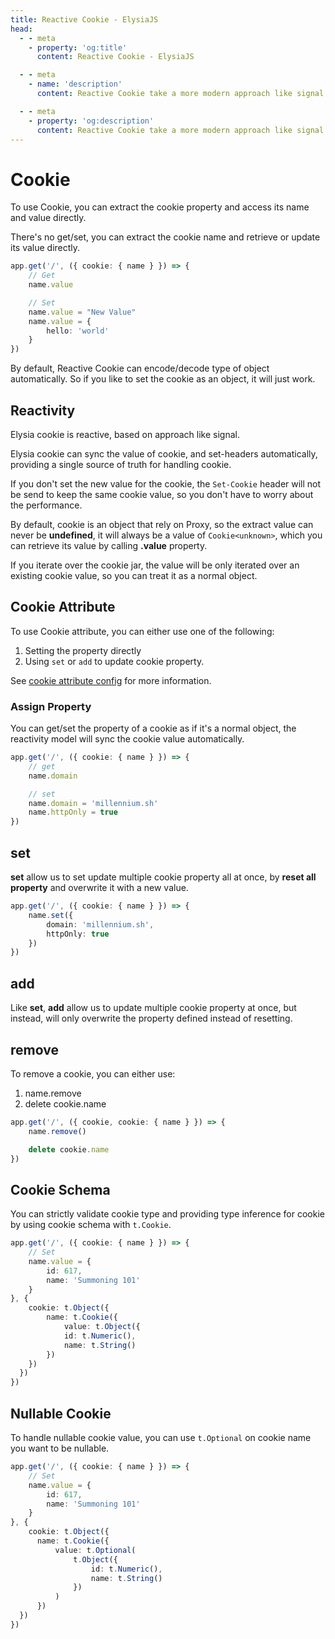 ```yaml
---
title: Reactive Cookie - ElysiaJS
head:
  - - meta
    - property: 'og:title'
      content: Reactive Cookie - ElysiaJS

  - - meta
    - name: 'description'
      content: Reactive Cookie take a more modern approach like signal to handle cookie with an ergonomic API. There's no 'getCookie', 'setCookie', everything is just a cookie object. When you want to use cookie, you just extract the name and value directly.

  - - meta
    - property: 'og:description'
      content: Reactive Cookie take a more modern approach like signal to handle cookie with an ergonomic API. There's no 'getCookie', 'setCookie', everything is just a cookie object. When you want to use cookie, you just extract the name and value directly.
---
```


# Cookie
To use Cookie, you can extract the cookie property and access its name and value directly.

There's no get/set, you can extract the cookie name and retrieve or update its value directly.
```ts
app.get('/', ({ cookie: { name } }) => {
    // Get
    name.value

    // Set
    name.value = "New Value"
    name.value = {
        hello: 'world'
    }
})
```

By default, Reactive Cookie can encode/decode type of object automatically. So if you like to set the cookie as an object, it will just work.

## Reactivity
Elysia cookie is reactive, based on approach like signal.

Elysia cookie can sync the value of cookie, and set-headers automatically, providing a single source of truth for handling cookie.

If you don't set the new value for the cookie, the `Set-Cookie` header will not be send to keep the same cookie value, so you don't have to worry about the performance.

By default, cookie is an object that rely on Proxy, so the extract value can never be **undefined**, it will always be a value of `Cookie<unknown>`, which you can retrieve its value by calling **.value** property.

If you iterate over the cookie jar, the value will be only iterated over an existing cookie value, so you can treat it as a normal object.

## Cookie Attribute
To use Cookie attribute, you can either use one of the following:
1. Setting the property directly
2. Using `set` or `add` to update cookie property.

See [cookie attribute config](/patterns/cookie-signature#config) for more information.

### Assign Property
You can get/set the property of a cookie as if it's a normal object, the reactivity model will sync the cookie value automatically.

```ts
app.get('/', ({ cookie: { name } }) => {
    // get
    name.domain

    // set
    name.domain = 'millennium.sh'
    name.httpOnly = true
})
```

## set
**set** allow us to set update multiple cookie property all at once, by **reset all property** and overwrite it with a new value.

```ts
app.get('/', ({ cookie: { name } }) => {
    name.set({
        domain: 'millennium.sh',
        httpOnly: true
    })
})
```

## add
Like **set**, **add** allow us to update multiple cookie property at once, but instead, will only overwrite the property defined instead of resetting.

## remove
To remove a cookie, you can either use:
1. name.remove
2. delete cookie.name

```ts
app.get('/', ({ cookie, cookie: { name } }) => {
    name.remove()

    delete cookie.name
})
```

## Cookie Schema
You can strictly validate cookie type and providing type inference for cookie by using cookie schema with `t.Cookie`.

```ts
app.get('/', ({ cookie: { name } }) => {
    // Set
    name.value = {
        id: 617,
        name: 'Summoning 101'
    }
}, {
    cookie: t.Object({
        name: t.Cookie({
            value: t.Object({
            id: t.Numeric(),
            name: t.String()
        })
    })
  })
})
```

## Nullable Cookie
To handle nullable cookie value, you can use `t.Optional` on cookie name you want to be nullable.

```ts
app.get('/', ({ cookie: { name } }) => {
    // Set
    name.value = {
        id: 617,
        name: 'Summoning 101'
    }
}, {
    cookie: t.Object({
      name: t.Cookie({
          value: t.Optional(
              t.Object({
                  id: t.Numeric(),
                  name: t.String()
              })
          )
      })
  })
})
```
